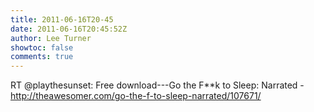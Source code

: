 ```yaml
---
title: 2011-06-16T20-45
date: 2011-06-16T20:45:52Z
author: Lee Turner
showtoc: false
comments: true
---
```


RT @playthesunset: Free download---Go the F**k to Sleep: Narrated - http://theawesomer.com/go-the-f-to-sleep-narrated/107671/

